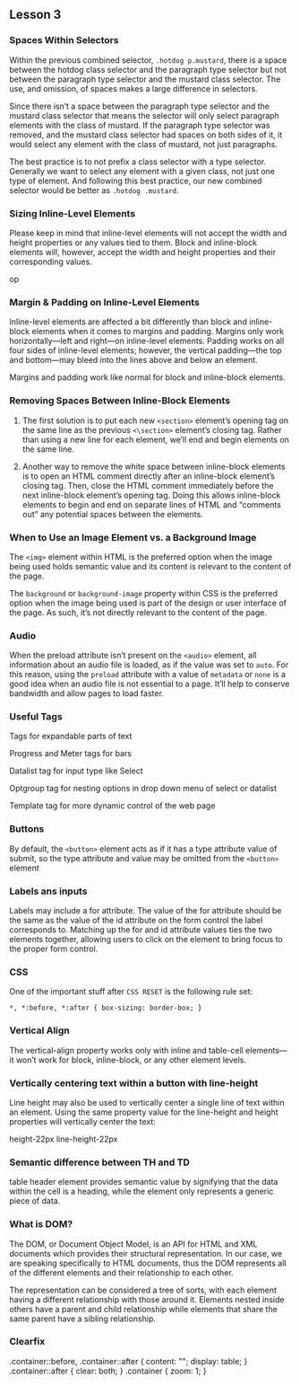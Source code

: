 ## Lesson 3

### Spaces Within Selectors

Within the previous combined selector, `.hotdog p.mustard`, there is a space between the hotdog class selector and the paragraph type selector but not between the paragraph type selector and the mustard class selector. The use, and omission, of spaces makes a large difference in selectors.

Since there isn’t a space between the paragraph type selector and the mustard class selector that means the selector will only select paragraph elements with the class of mustard. If the paragraph type selector was removed, and the mustard class selector had spaces on both sides of it, it would select any element with the class of mustard, not just paragraphs.

The best practice is to not prefix a class selector with a type selector. Generally we want to select any element with a given class, not just one type of element. And following this best practice, our new combined selector would be better as `.hotdog .mustard`.

### Sizing Inline-Level Elements

Please keep in mind that inline-level elements will not accept the width and height properties or any values tied to them. Block and inline-block elements will, however, accept the width and height properties and their corresponding values.

op

### Margin & Padding on Inline-Level Elements

Inline-level elements are affected a bit differently than block and inline-block elements when it comes to margins and padding. Margins only work horizontally—left and right—on inline-level elements. Padding works on all four sides of inline-level elements; however, the vertical padding—the top and bottom—may bleed into the lines above and below an element.

Margins and padding work like normal for block and inline-block elements.

### Removing Spaces Between Inline-Block Elements

1. The first solution is to put each new `<section>` element’s opening tag on the same line as the previous `<\section>` element’s closing tag. Rather than using a new line for each element, we’ll end and begin elements on the same line.

2. Another way to remove the white space between inline-block elements is to open an HTML comment directly after an inline-block element’s closing tag. Then, close the HTML comment immediately before the next inline-block element’s opening tag. Doing this allows inline-block elements to begin and end on separate lines of HTML and “comments out” any potential spaces between the elements.

### When to Use an Image Element vs. a Background Image

The `<img>` element within HTML is the preferred option when the image being used holds semantic value and its content is relevant to the content of the page.

The `background` or `background-image` property within CSS is the preferred option when the image being used is part of the design or user interface of the page. As such, it’s not directly relevant to the content of the page.

### Audio

When the preload attribute isn’t present on the `<audio>` element, all information about an audio file is loaded, as if the value was set to `auto`. For this reason, using the `preload` attribute with a value of `metadata` or `none` is a good idea when an audio file is not essential to a page. It’ll help to conserve bandwidth and allow pages to load faster.

### Useful Tags

Tags for expandable parts of text

Progress and Meter tags for bars

Datalist tag for input type like Select

Optgroup tag for nesting options in drop down menu of select or datalist

Template tag for more dynamic control of the web page

### Buttons

By default, the `<button>` element acts as if it has a type attribute value of submit, so the type attribute and value may be omitted from the `<button>` element

### Labels ans inputs

Labels may include a for attribute. The value of the for attribute should be the same as the value of the id attribute on the form control the label corresponds to. Matching up the for and id attribute values ties the two elements together, allowing users to click on the <label> element to bring focus to the proper form control.

### CSS

One of the important stuff after `CSS RESET` is the following rule set:

`*,
*:before,
*:after {
   box-sizing: border-box;
}
`

### Vertical Align

The vertical-align property works only with inline and table-cell elements—it won’t work for block, inline-block, or any other element levels.

### Vertically centering text within a button with line-height

Line height may also be used to vertically center a single line of text within an element. Using the same property value for the line-height and height properties will vertically center the text:

height-22px
line-height-22px

### Semantic difference between TH and TD

table header element provides semantic value by signifying that the data within the cell is a heading, while the <td> element only represents a generic piece of data.

### What is DOM?

The DOM, or Document Object Model, is an API for HTML and XML documents which provides their structural representation. In our case, we are speaking specifically to HTML documents, thus the DOM represents all of the different elements and their relationship to each other.

The representation can be considered a tree of sorts, with each element having a different relationship with those around it. Elements nested inside others have a parent and child relationship while elements that share the same parent have a sibling relationship.

### Clearfix

.container::before, .container::after {
content: "";
display: table;
}
.container::after {
clear: both;
}
.container {
zoom: 1;
}
